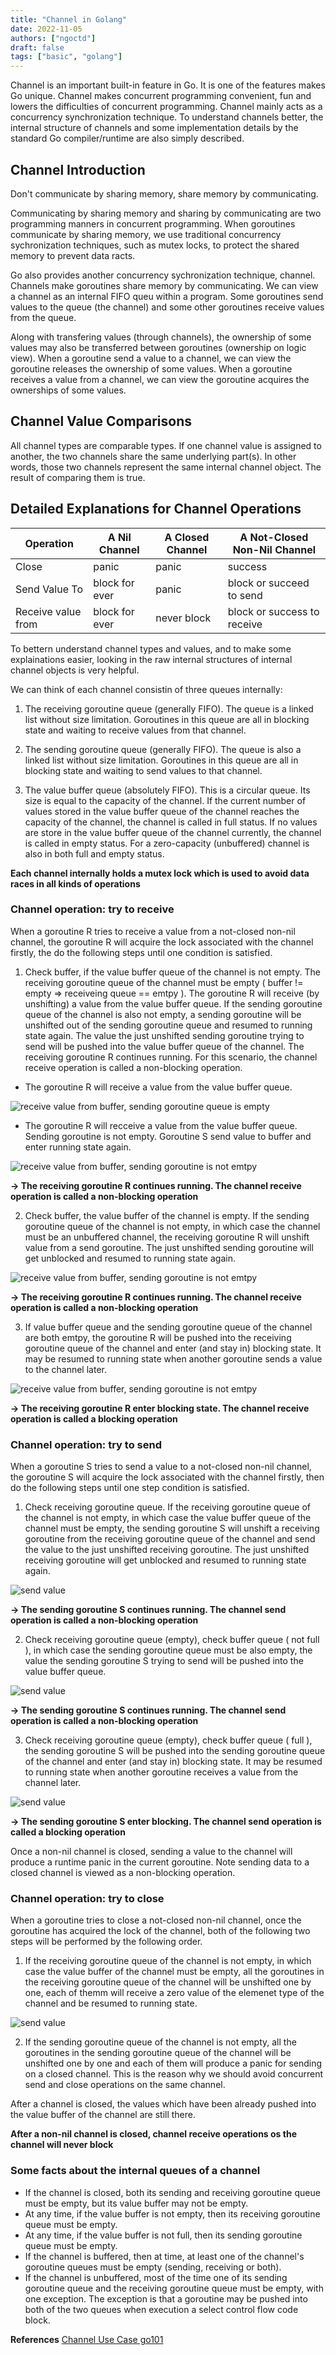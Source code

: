 ```yaml
---
title: "Channel in Golang"
date: 2022-11-05
authors: ["ngoctd"]
draft: false
tags: ["basic", "golang"]
---
```


Channel is an important built-in feature in Go. It is one of the features makes Go unique. Channel makes concurrent programming convenient, fun and lowers the difficulties of concurrent programming. Channel mainly acts as a concurrency synchronization technique. To understand channels better, the internal structure of channels and some implementation details by the standard Go compiler/runtime are also simply described.

## Channel Introduction

Don't communicate by sharing memory, share memory by communicating.

Communicating by sharing memory and sharing by communicating are two programming manners in concurrent programming. When goroutines communicate by sharing memory, we use traditional concurrency sychronization techniques, such as mutex locks, to protect the shared memory to prevent data racts.

Go also provides another concurrency sychronization technique, channel. Channels make goroutines share memory by communicating. We can view a channel as an internal FIFO queu within a program. Some goroutines send values to the queue (the channel) and some other goroutines receive values from the queue. 

Along with transfering values (through channels), the ownership of some values may also be transferred between goroutines (ownership on logic view). When a goroutine send a value to a channel, we can view the goroutine releases the ownership of some values. When a goroutine receives a value from a channel, we can view the goroutine acquires the ownerships of some values.

## Channel Value Comparisons

All channel types are comparable types.
If one channel value is assigned to another, the two channels share the same underlying part(s). In other words, those two channels represent the same internal channel object. The result of comparing them is true.

## Detailed Explanations for Channel Operations

|Operation|A Nil Channel|A Closed Channel|A Not-Closed Non-Nil Channel|
|-|-|-|-|
|Close|panic|panic|success|
|Send Value To|block for ever|panic|block or succeed to send|
|Receive value from|block for ever|never block|block or success to receive|

To bettern understand channel types and values, and to make some explainations easier, looking in the raw internal structures of internal channel objects is very helpful.

We can think of each channel consistin of three queues internally:

1. The receiving goroutine queue (generally FIFO). The queue is a linked list without size limitation. Goroutines in this queue are all in blocking state and waiting to receive values from that channel.

2. The sending goroutine queue (generally FIFO). The queue is also a linked list without size limitation. Goroutines in this queue are all in blocking state and waiting to send values to that channel.

3. The value buffer queue (absolutely FIFO). This is a circular queue. Its size is equal to the capacity of the channel. If the current number of values stored in the value buffer queue of the channel reaches the capacity of the channel, the channel is called in full status. If no values are store in the value buffer queue of the channel currently, the channel is called in empty status. For a zero-capacity (unbuffered) channel is also in both full and empty status.

**Each channel internally holds a mutex lock which is used to avoid data races in all kinds of operations**

### Channel operation: try to receive

When a goroutine R tries to receive a value from a not-closed non-nil channel, the goroutine R will acquire the lock associated with the channel firstly, the do the following steps until one condition is satisfied.

1. Check buffer, if the value buffer queue of the channel is not empty. The receiving goroutine queue of the channel must be empty ( buffer != empty => receiveing queue == emtpy ). The goroutine R will receive (by unshifting) a value from the value buffer queue. If the sending goroutine queue of the channel is also not empty, a sending goroutine will be unshifted out of the sending goroutine queue and resumed to running state again. The value the just unshifted sending goroutine trying to send will be pushed into the value buffer queue of the channel. The receiving goroutine R continues running. For this scenario, the channel receive operation is called a non-blocking operation.

- The goroutine R will receive a value from the value buffer queue.

![receive value from buffer, sending goroutine queue is empty](../../images/channel%20golang/receive1.png)

- The goroutine R will recceive a value from the value buffer queue. Sending goroutine is not empty. Goroutine S send value to buffer and enter running state again.

![receive value from buffer, sending goroutine is not emtpy](../../images/channel%20golang/receive2.png)

**-> The receiving goroutine R continues running. The channel receive operation is called a non-blocking operation**

2. Check buffer, the value buffer of the channel is empty. If the sending goroutine queue of the channel is not empty, in which case the channel must be an unbuffered channel, the receiving goroutine R will unshift value from a send goroutine. The just unshifted sending goroutine will get unblocked and resumed to running state again. 

![receive value from buffer, sending goroutine is not emtpy](../../images/channel%20golang/receive3.png)

**-> The receiving goroutine R continues running. The channel receive operation is called a non-blocking operation**

3. If value buffer queue and the sending goroutine queue of the channel are both emtpy, the goroutine R will be pushed into the receiving goroutine queue of the channel and enter (and stay in) blocking state. It may be resumed to running state when another goroutine sends a value to the channel later.

![receive value from buffer, sending goroutine is not emtpy](../../images/channel%20golang/receive4.png)

**-> The receiving goroutine R enter blocking state. The channel receive operation is called a blocking operation**

### Channel operation: try to send

When a goroutine S tries to send a value to a not-closed non-nil channel, the goroutine S will acquire the lock associated with the channel firstly, then do the following steps until one step condition is satisfied.


1. Check receiving goroutine queue. If the receiving goroutine queue of the channel is not empty, in which case the value buffer queue of the channel must be empty, the sending goroutine S will unshift a receiving goroutine from the receiving goroutine queue of the  channel and send the value to the just unshifted receiving goroutine. The just unshifted receiving goroutine will get unblocked and resumed to running state again.

![send value](../../images/channel%20golang/send1.png)

**-> The sending goroutine S continues running. The channel send operation is called a non-blocking operation**

2. Check receiving goroutine queue (empty), check buffer queue ( not full ), in which case the sending goroutine queue must be also empty, the value the sending goroutine S trying to send will be pushed into the value buffer queue.

![send value](../../images/channel%20golang/send2.png)

**-> The sending goroutine S continues running. The channel send operation is called a non-blocking operation**

3. Check receiving goroutine queue (empty), check buffer queue ( full ), the sending goroutine S will be pushed into the sending goroutine queue of the channel and enter (and stay in) blocking state. It may be resumed to running state when another goroutine receives a value from the channel later.

![send value](../../images/channel%20golang/send3.png)

**-> The sending goroutine S enter blocking. The channel send operation is called a blocking operation**

Once a non-nil channel is closed, sending a value to the channel will produce a runtime panic in the current goroutine. Note sending data to a closed channel is viewed as a non-blocking operation.

### Channel operation: try to close

When a goroutine tries to close a not-closed non-nil channel, once the goroutine has acquired the lock of the channel, both of the following two steps will be performed by the following order.

1. If the receiving goroutine queue of the channel is not empty, in which case the value buffer of the channel must be empty, all the goroutines in the receiving goroutine queue of the channel will be unshifted one by one, each of themm will receive a zero value of the elemenet type of the channel and be resumed to running state.

![send value](../../images/channel%20golang/close1.png)

2. If the sending goroutine queue of the channel is not empty, all the goroutines in the sending goroutine queue of the channel will be unshifted one by one and each of them will produce a panic for sending on a closed channel. This is the reason why we should avoid concurrent send and close operations on the same channel.

After a channel is closed, the values which have been already pushed into the value buffer of the channel are still there.

**After a non-nil channel is closed, channel receive operations os the channel will never block**

### Some facts about the internal queues of a channel

- If the channel is closed, both its sending and receiving goroutine queue must be empty, but its value buffer may not be empty.
- At any time, if the value buffer is not empty, then its receiving goroutine queue must be empty.
- At any time, if the value buffer is not full, then its sending goroutine queue must be empty.
- If the channel is buffered, then at time, at least one of the channel's goroutine queues must be empty (sending, receiving or both).
- If the channel is unbuffered, most of the time one of its sending goroutine queue and the receiving goroutine queue must be empty, with one exception. The exception is that a goroutine may be pushed into both of the two queues when execution a select control flow code block.

**References** [Channel Use Case go101](https://go101.org/article/channel.html)